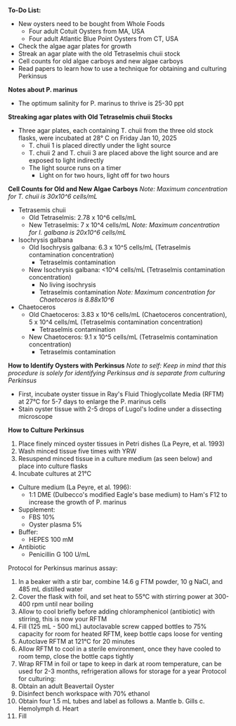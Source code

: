 **To-Do List:** 
- New oysters need to be bought from Whole Foods 
	- Four adult Cotuit Oysters from MA, USA
	- Four adult Atlantic Blue Point Oysters from CT, USA
- Check the algae agar plates for growth 
- Streak an agar plate with the old Tetraselmis chuii stock 
- Cell counts for old algae carboys and new algae carboys 
- Read papers to learn how to use a technique for obtaining and culturing Perkinsus

**Notes about P. marinus**
- The optimum salinity for P. marinus to thrive is 25-30 ppt

**Streaking agar plates with Old Tetraselmis chuii Stocks** 
- Three agar plates, each containing T. chuii from the three old stock flasks, were incubated at 28° C on Friday Jan 10, 2025
	- T. chuii 1 is placed directly under the light source 
	- T. chuii 2 and T. chuii 3 are placed above the light source and are exposed to light indirectly
	- The light source runs on a timer
		- Light on for two hours, light off for two hours 

**Cell Counts for Old and New Algae Carboys** 
*Note: Maximum concentration for T. chuii is 30x10^6 cells/mL*
- Tetrasemis chuii 
	- Old Tetraselmis: 2.78 x 10^6 cells/mL
	- New Tetraselmis: 7 x 10^4 cells/mL
*Note: Maximum concentration for I. galbana is 20x10^6 cells/mL*
- Isochrysis galbana
	- Old Isochrysis galbana: 6.3 x 10^5 cells/mL (Tetraselmis contamination concentration)
		- Tetraselmis contamination
	- New Isochrysis galbana: <10^4 cells/mL (Tetraselmis contamination concentration)
		- No living isochrysis
		- Tetraselmis contamination
*Note: Maximum concentration for Chaetoceros is 8.88x10^6*
- Chaetoceros
	- Old Chaetoceros: 3.83 x 10^6 cells/mL (Chaetoceros concentration), 5 x 10^4 cells/mL (Tetraselmis contamination concentration)
		- Tetraselmis contamination
	- New Chaetoceros: 9.1 x 10^5 cells/mL (Tetraselmis contamination concentration)
		- Tetraselmis contamination


**How to Identify Oysters with Perkinsus** 
*Note to self: Keep in mind that this procedure is solely for identifying Perkinsus and is separate from culturing Perkinsus*
- First, incubate oyster tissue in Ray's Fluid Thioglycollate Media (RFTM) at 27°C for 5-7 days to enlarge the P. marinus cells
- Stain oyster tissue with 2-5 drops of Lugol's Iodine under a dissecting microscope

**How to Culture Perkinsus** 
1. Place finely minced oyster tissues in Petri dishes (La Peyre, et al. 1993) 
2. Wash minced tissue five times with YRW
3. Resuspend minced tissue in a culture medium (as seen below) and place into culture flasks 
4. Incubate cultures at 21°C 
- Culture medium (La Peyre, et al. 1996): 
	- 1:1 DME (Dulbecco's modified Eagle's base medium) to Ham's F12 to increase the growth of P. marinus
- Supplement: 
	- FBS 10%
	- Oyster plasma 5%
- Buffer: 
	- HEPES 100 mM
- Antibiotic
	- Penicillin G 100 U/mL

Protocol for Perkinsus marinus assay:
1. In a beaker with a stir bar, combine 14.6 g FTM powder, 10 g NaCl, and 485 mL distilled water
2. Cover the flask with foil, and set heat to 55°C with stirring power at 300-400 rpm until near boiling
3. Allow to cool briefly before adding chloramphenicol (antibiotic) with stirring, this is now your RFTM
4. Fill (125 mL - 500 mL) autoclavable screw capped bottles to 75% capacity for room for heated RFTM, keep bottle caps loose for venting
5. Autoclave RFTM at 121°C for 20 minutes
6. Allow RFTM to cool in a sterile environment, once they have cooled to room temp, close the bottle caps tightly
7. Wrap RFTM in foil or tape to keep in dark at room temperature, can be used for 2-3 months, refrigeration allows for storage for a year 
Protocol for culturing:
1. Obtain an adult Beavertail Oyster
2. Disinfect bench workspace with 70% ethanol
3. Obtain four 1.5 mL tubes and label as follows
	a. Mantle
	b. Gills
	c. Hemolymph
	d. Heart
4. Fill 



